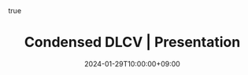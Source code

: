 ---
title: "Condensed DLCV | Presentation"
date: 2024-01-29T10:00:00+09:00
description: ""
summary: ""

draft: true
math: true 
highlight: true
hightlight_languages: ["python","bash"]

authors: ["Claire Labit-Bonis"]

hero: featured.png

tags: ["Teaching"]

menu:
  sidebar:
    name: "00 | Presentation"
    identifier: dlcv-condensed-00
    parent: dlcv-condensed
    weight: 10
---